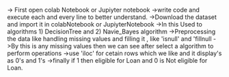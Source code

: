 -> First open colab Notebook or Jupiyter notebook
->write code and execute each and every line to better understand.
->Download the dataset and import it in colabNotebook or JupiyterNotebook
->In this Used to algorithms 1) DecisionTree and 2) Navie_Bayes algorithm
->Preprocessing the data like handling missing values and filling it , like 'isnull' and 'fillnull
->By this is any missing values then we can see after select a algorithm to perform operations
->use 'iloc' for cetain rows which we like and it display's as 0's and 1's
->finally if 1 then eligible for Loan and 0 is Not eligible for Loan.
